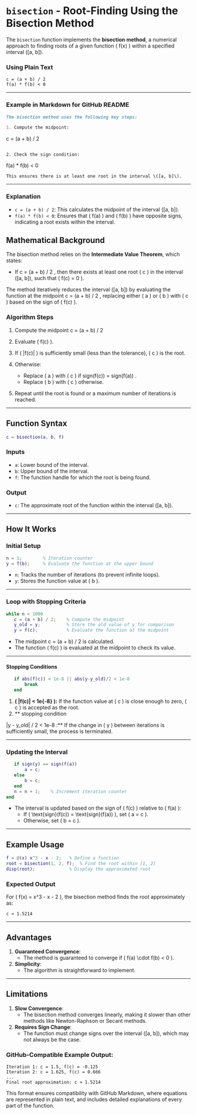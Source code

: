  
# `bisection` - Root-Finding Using the Bisection Method

The `bisection` function implements the **bisection method**, a numerical approach to finding roots of a given function \( f(x) \) within a specified interval \([a, b]\).

 
### Using Plain Text

```
c = (a + b) / 2
f(a) * f(b) < 0
```

---

### Example in Markdown for GitHub README

```markdown
The bisection method uses the following key steps:

1. Compute the midpoint:
   ```
   c = (a + b) / 2
   ```

2. Check the sign condition:
   ```
   f(a) * f(b) < 0
   ```
   This ensures there is at least one root in the interval \([a, b]\).
```

---

### Explanation

- `c = (a + b) / 2`: This calculates the midpoint of the interval \([a, b]\).
- `f(a) * f(b) < 0`: Ensures that \( f(a) \) and \( f(b) \) have opposite signs, indicating a root exists within the interval.
 
## **Mathematical Background**

The bisection method relies on the **Intermediate Value Theorem**, which states:
- If c = (a + b) / 2
, then there exists at least one root \( c \) in the interval \([a, b]\), such that \( f(c) = 0 \).

The method iteratively reduces the interval \([a, b]\) by evaluating the function at the midpoint c = (a + b) / 2 , replacing either \( a \) or \( b \) with \( c \) based on the sign of \( f(c) \).

### Algorithm Steps
1. Compute the midpoint    c = (a + b) / 2

2. Evaluate \( f(c) \).
3. If \( |f(c)| \) is sufficiently small (less than the tolerance), \( c \) is the root.
4. Otherwise:
   - Replace \( a \) with \( c \) if sign(f(c)) = sign(f(a))
.
   - Replace \( b \) with \( c \) otherwise.
5. Repeat until the root is found or a maximum number of iterations is reached.

---

## **Function Syntax**

```matlab
c = bisection(a, b, f)
```

### **Inputs**
- `a`: Lower bound of the interval.
- `b`: Upper bound of the interval.
- `f`: The function handle for which the root is being found.

### **Output**
- `c`: The approximate root of the function within the interval \([a, b]\).

---

## **How It Works**

### Initial Setup
```matlab
n = 1;        % Iteration counter
y = f(b);     % Evaluate the function at the upper bound
```
- `n`: Tracks the number of iterations (to prevent infinite loops).
- `y`: Stores the function value at \( b \).

---

### Loop with Stopping Criteria
```matlab
while n < 1000
   c = (a + b) / 2;    % Compute the midpoint
   y_old = y;          % Store the old value of y for comparison
   y = f(c);           % Evaluate the function at the midpoint
```
- The midpoint c = (a + b) / 2
 is calculated.
- The function \( f(c) \) is evaluated at the midpoint to check its value.

---

#### Stopping Conditions
```matlab
   if abs(f(c)) < 1e-8 || abs(y-y_old)/2 < 1e-8
       break
   end
```
1. **\( |f(c)| < 1e{-8} \):** If the function value at \( c \) is close enough to zero, \( c \) is accepted as the root.
2. **  stopping condition

|y - y_old| / 2 < 1e-8
:** If the change in \( y \) between iterations is sufficiently small, the process is terminated.

---

### Updating the Interval
```matlab
   if sign(y) == sign(f(a))
       a = c;
   else
       b = c;
   end
   n = n + 1;    % Increment iteration counter
end
```
- The interval is updated based on the sign of \( f(c) \) relative to \( f(a) \):
  - If \( \text{sign}(f(c)) = \text{sign}(f(a)) \), set \( a = c \).
  - Otherwise, set \( b = c \).

---

## **Example Usage**

```matlab
f = @(x) x^3 - x - 2;   % Define a function
root = bisection(1, 2, f);  % Find the root within [1, 2]
disp(root);             % Display the approximated root
```

### Expected Output
For \( f(x) = x^3 - x - 2 \), the bisection method finds the root approximately as:
```
c ≈ 1.5214
```

---

## **Advantages**
1. **Guaranteed Convergence**:
   - The method is guaranteed to converge if \( f(a) \cdot f(b) < 0 \).
2. **Simplicity**:
   - The algorithm is straightforward to implement.

---

## **Limitations**
1. **Slow Convergence**:
   - The bisection method converges linearly, making it slower than other methods like Newton-Raphson or Secant methods.
2. **Requires Sign Change**:
   - The function must change signs over the interval \([a, b]\), which may not always be the case.

 

### GitHub-Compatible Example Output:

```
Iteration 1: c = 1.5, f(c) = -0.125
Iteration 2: c = 1.625, f(c) = 0.666
...
Final root approximation: c ≈ 1.5214
```

This format ensures compatibility with GitHub Markdown, where equations are represented in plain text, and includes detailed explanations of every part of the function.
